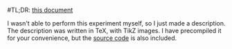 #TL;DR: [this document](main.pdf)

I wasn't able to perform this experiment myself, so I just made a description.
The description was written in TeX, with TikZ images.
I have precompiled it for your convenience, but the [source code](main.tex) is also included.